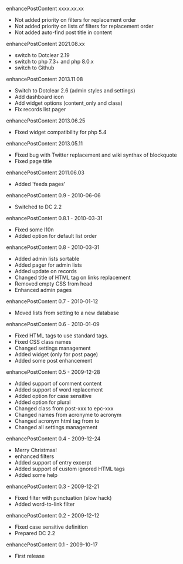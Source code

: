 enhancePostContent xxxx.xx.xx
 * Not added priority on filters for replacement order
 * Not added priority on lists of filters for replacement order
 * Not added auto-find post title in content

enhancePostContent 2021.08.xx
 * switch to Dotclear 2.19
 * switch to php 7.3+ and php 8.0.x
 * switch to Github

enhancePostContent 2013.11.08
 * Switch to Dotclear 2.6 (admin styles and settings)
 * Add dashboard icon
 * Add widget options (content_only and class)
 * Fix records list pager

enhancePostContent 2013.06.25
 * Fixed widget compatibility for php 5.4

enhancePostContent 2013.05.11
 * Fixed bug with Twitter replacement and wiki synthax of blockquote
 * Fixed page title

enhancePostContent 2011.06.03
 * Added 'feeds pages'

enhancePostContent 0.9 - 2010-06-06
 * Switched to DC 2.2

enhancePostContent 0.8.1 - 2010-03-31
 * Fixed some l10n
 * Added option for default list order

enhancePostContent 0.8 - 2010-03-31
 * Added admin lists sortable
 * Added pager for admin lists
 * Added update on records
 * Changed title of HTML tag on links replacement
 * Removed empty CSS from head
 * Enhanced admin pages

enhancePostContent 0.7 - 2010-01-12
 * Moved lists from setting to a new database

enhancePostContent 0.6 - 2010-01-09
 * Fixed HTML tags to use standard tags.
 * Fixed CSS class names
 * Changed settings management
 * Added widget (only for post page)
 * Added some post enhancement

enhancePostContent 0.5 - 2009-12-28
 * Added support of comment content
 * Added support of word replacement
 * Added option for case sensitive
 * Added option for plural
 * Changed class from post-xxx to epc-xxx
 * Changed names from acronyme to acronym
 * Changed acronym html tag from <span> to <acronym>
 * Changed all settings management

enhancePostContent 0.4 - 2009-12-24
 * Merry Christmas!
 * enhanced filters
 * Added support of entry excerpt
 * Added support of custom ignored HTML tags
 * Added some help

enhancePostContent 0.3 - 2009-12-21
 * Fixed filter with punctuation (slow hack)
 * Added word-to-link filter

enhancePostContent 0.2 - 2009-12-12
 * Fixed case sensitive definition
 * Prepared DC 2.2

enhancePostContent 0.1 - 2009-10-17
 * First release
